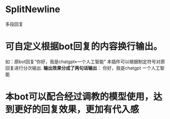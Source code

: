# SplitNewline
多段回复
# 可自定义根据bot回复的内容换行输出。
如：原bot回复“你好，我是chatgpt•一个人工智能”
本插件可以根据制定符号对原回复进行分次输出.
**输出效果分成了两句话输出**：
你好，我是chatgpt
一个人工智能

# 本bot可以配合经过调教的模型使用，达到更好的回复效果，更加有代入感
